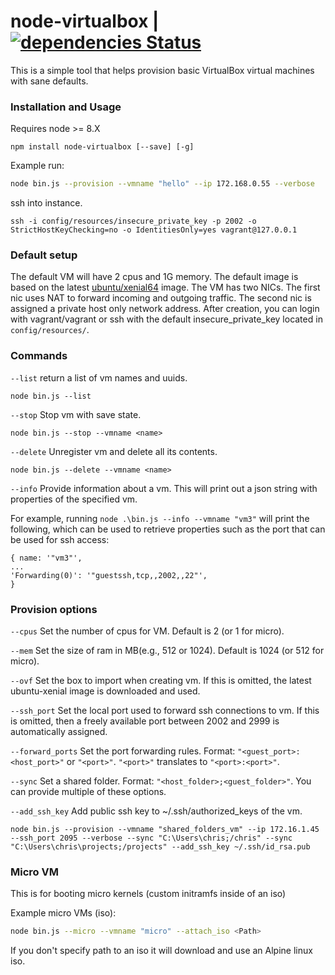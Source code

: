 # node-virtualbox | [![dependencies Status](https://david-dm.org/ottomatica/node-virtualbox/status.svg)](https://david-dm.org/ottomatica/node-virtualbox)

This is a simple tool that helps provision basic VirtualBox virtual machines with sane defaults.

### Installation and Usage

Requires node >= 8.X

```
npm install node-virtualbox [--save] [-g]
```

Example run:

``` bash
node bin.js --provision --vmname "hello" --ip 172.168.0.55 --verbose
```

ssh into instance.
```
ssh -i config/resources/insecure_private_key -p 2002 -o StrictHostKeyChecking=no -o IdentitiesOnly=yes vagrant@127.0.0.1
```

### Default setup

The default VM will have 2 cpus and 1G memory. The default image is based on the latest [ubuntu/xenial64](https://cloud-images.ubuntu.com/xenial/current/) image. The VM has two NICs. The first nic uses NAT to forward incoming and outgoing traffic. The second nic is assigned a private host only network address. After creation, you can login with vagrant/vagrant or ssh with the default insecure_private_key located in `config/resources/`.

### Commands

`--list` return a list of vm names and uuids.

```
node bin.js --list
```

`--stop` Stop vm with save state.

```
node bin.js --stop --vmname <name>
```

`--delete` Unregister vm and delete all its contents.

```
node bin.js --delete --vmname <name>
```

`--info` Provide information about a vm. This will print out a json string with properties of the specified vm. 

For example, running `node .\bin.js --info --vmname "vm3"` will print the following, which can be used to retrieve properties such as the port that can be used for ssh access:

```
{ name: '"vm3"',
...
'Forwarding(0)': '"guestssh,tcp,,2002,,22"',
}
```

### Provision options

`--cpus` Set the number of cpus for VM. Default is 2 (or 1 for micro).

`--mem` Set the size of ram in MB(e.g., 512 or 1024). Default is 1024 (or 512 for micro).

`--ovf` Set the box to import when creating vm. If this is omitted, the latest ubuntu-xenial image is downloaded and used.

`--ssh_port` Set the local port used to forward ssh connections to vm. If this is omitted, then a freely available port between 2002 and 2999 is automatically assigned.

`--forward_ports` Set the port forwarding rules. Format: `"<guest_port>:<host_port>"` or `"<port>"`. `"<port>"` translates to `"<port>:<port>"`.

`--sync` Set a shared folder. Format: `"<host_folder>;<guest_folder>"`. You can provide multiple of these options.

`--add_ssh_key` Add public ssh key to ~/.ssh/authorized_keys of the vm.
```
node bin.js --provision --vmname "shared_folders_vm" --ip 172.16.1.45 --ssh_port 2095 --verbose --sync "C:\Users\chris;/chris" --sync "C:\Users\chris\projects;/projects" --add_ssh_key ~/.ssh/id_rsa.pub
```

### Micro VM
This is for booting micro kernels (custom initramfs inside of an iso)

Example micro VMs (iso):
``` bash
node bin.js --micro --vmname "micro" --attach_iso <Path>
```

If you don't specify path to an iso it will download and use an Alpine linux iso.

